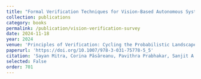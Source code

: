 ```yaml
---
title: "Formal Verification Techniques for Vision-Based Autonomous Systems – A Survey"
collection: publications
category: books
permalink: /publication/vision-verification-survey
date: 2024-11-18
year: 2024
venue: 'Principles of Verification: Cycling the Probabilistic Landscape - Essays Dedicated to Joost-Pieter Katoen on the Occasion of his 60th Birthday, 2024'
paperurl: 'https://doi.org/10.1007/978-3-031-75778-5_5'
citation: 'Sayan Mitra, Corina Păsăreanu, Pavithra Prabhakar, Sanjit A. Seshia, Ravi Mangal, Yangge Li, Christopher Watson, Divya Gopinath, Huafeng Yu. "Formal Verification Techniques for Vision-Based Autonomous Systems – A Survey." In <i>Principles of Verification: Cycling the Probabilistic Landscape: Essays Dedicated to Joost-Pieter Katoen on the Occasion of his 60th Birthday</i>, 2024.'
selected: False
order: 701
---
```

